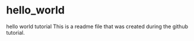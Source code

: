# hello_world
hello world tutorial
This is a readme file that was created during the github tutorial.
